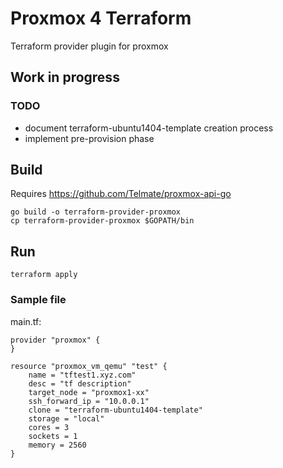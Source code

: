 # Proxmox  4 Terraform

Terraform provider plugin for proxmox


## Work in progress

### TODO

* document terraform-ubuntu1404-template creation process
* implement pre-provision phase

## Build

Requires https://github.com/Telmate/proxmox-api-go

```
go build -o terraform-provider-proxmox
cp terraform-provider-proxmox $GOPATH/bin
```

## Run

```
terraform apply
```

### Sample file

main.tf:
```
provider "proxmox" {
}

resource "proxmox_vm_qemu" "test" {
	name = "tftest1.xyz.com"
	desc = "tf description"
	target_node = "proxmox1-xx"
	ssh_forward_ip = "10.0.0.1"
	clone = "terraform-ubuntu1404-template"
	storage = "local"
	cores = 3
	sockets = 1
	memory = 2560
}

```


